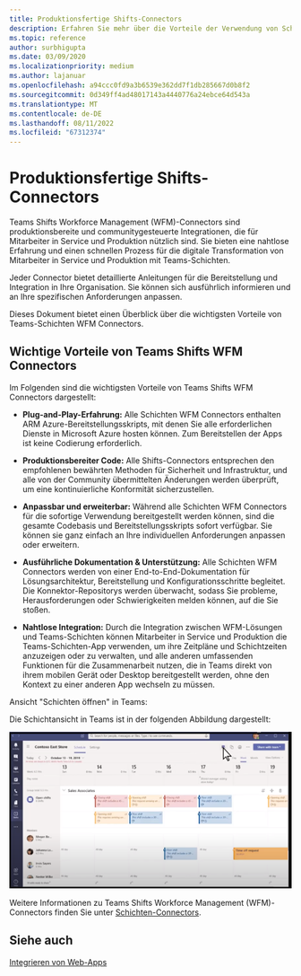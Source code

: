 ```yaml
---
title: Produktionsfertige Shifts-Connectors
description: Erfahren Sie mehr über die Vorteile der Verwendung von Schichtconnectors für die Mitarbeiterverwaltung für Teams, z. B. Kronos-to-Teams Shifts Connector und JDA-to-Teams Shifts Connector
ms.topic: reference
author: surbhigupta
ms.date: 03/09/2020
ms.localizationpriority: medium
ms.author: lajanuar
ms.openlocfilehash: a94ccc0fd9a3b6539e362dd7f1db285667d0b8f2
ms.sourcegitcommit: 0d349ff4ad48017143a4440776a24ebce64d543a
ms.translationtype: MT
ms.contentlocale: de-DE
ms.lasthandoff: 08/11/2022
ms.locfileid: "67312374"
---
```

# <a name="production-ready-shifts-connectors"></a>Produktionsfertige Shifts-Connectors  

Teams Shifts Workforce Management (WFM)-Connectors sind produktionsbereite und communitygesteuerte Integrationen, die für Mitarbeiter in Service und Produktion nützlich sind. Sie bieten eine nahtlose Erfahrung und einen schnellen Prozess für die digitale Transformation von Mitarbeiter in Service und Produktion mit Teams-Schichten.

Jeder Connector bietet detaillierte Anleitungen für die Bereitstellung und Integration in Ihre Organisation. Sie können sich ausführlich informieren und an Ihre spezifischen Anforderungen anpassen.

Dieses Dokument bietet einen Überblick über die wichtigsten Vorteile von Teams-Schichten WFM Connectors.

## <a name="key-benefits-of-teams-shifts-wfm-connectors"></a>Wichtige Vorteile von Teams Shifts WFM Connectors

Im Folgenden sind die wichtigsten Vorteile von Teams Shifts WFM Connectors dargestellt:

* **Plug-and-Play-Erfahrung:** Alle Schichten WFM Connectors enthalten ARM Azure-Bereitstellungsskripts, mit denen Sie alle erforderlichen Dienste in Microsoft Azure hosten können. Zum Bereitstellen der Apps ist keine Codierung erforderlich.

* **Produktionsbereiter Code:** Alle Shifts-Connectors entsprechen den empfohlenen bewährten Methoden für Sicherheit und Infrastruktur, und alle von der Community übermittelten Änderungen werden überprüft, um eine kontinuierliche Konformität sicherzustellen.

* **Anpassbar und erweiterbar:** Während alle Schichten WFM Connectors für die sofortige Verwendung bereitgestellt werden können, sind die gesamte Codebasis und Bereitstellungsskripts sofort verfügbar. Sie können sie ganz einfach an Ihre individuellen Anforderungen anpassen oder erweitern.

* **Ausführliche Dokumentation & Unterstützung:** Alle Schichten WFM Connectors werden von einer End-to-End-Dokumentation für Lösungsarchitektur, Bereitstellung und Konfigurationsschritte begleitet. Die Konnektor-Repositorys werden überwacht, sodass Sie probleme, Herausforderungen oder Schwierigkeiten melden können, auf die Sie stoßen.

* **Nahtlose Integration:** Durch die Integration zwischen WFM-Lösungen und Teams-Schichten können Mitarbeiter in Service und Produktion die Teams-Schichten-App verwenden, um ihre Zeitpläne und Schichtzeiten anzuzeigen oder zu verwalten, und alle anderen umfassenden Funktionen für die Zusammenarbeit nutzen, die in Teams direkt von ihrem mobilen Gerät oder Desktop bereitgestellt werden, ohne den Kontext zu einer anderen App wechseln zu müssen.  

Ansicht "Schichten öffnen" in Teams:

Die Schichtansicht in Teams ist in der folgenden Abbildung dargestellt:

![Offene Schichten in Teams](../assets/images/teams-open-shifts-view.png)

Weitere Informationen zu Teams Shifts Workforce Management (WFM)-Connectors finden Sie unter [Schichten-Connectors](/microsoft-365/frontline/shifts-connectors).

## <a name="see-also"></a>Siehe auch

[Integrieren von Web-Apps](~/samples/integrate-web-apps-overview.md)
